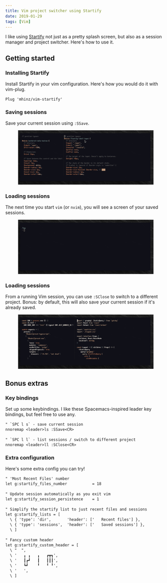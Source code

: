 ```yaml
---
title: Vim project switcher using Startify
date: 2019-01-29
tags: [Vim]
---
```


I like using [Startify] not just as a pretty splash screen, but also as a session manager and project switcher. Here's how to use it.

[Startify]: https://github.com/mhinz/vim-startify

## Getting started

### Installing Startify

<!-- {.-literate-style} -->

Install Startify in your vim configuration. Here's how you would do it with vim-plug.

```vim
Plug 'mhinz/vim-startify'
```

### Saving sessions

<!-- {.-literate-style} -->

Save your current session using `:SSave`.

<figure class='-crop'>
<img src='project-switcher-using-startify/startify-ssave.gif'>
</figure>

### Loading sessions

<!-- {.-literate-style} -->

The next time you start `vim` (or `nvim`), you will see a screen of your saved sessions.

<figure class='-crop'>
<img src='project-switcher-using-startify/startify-start.gif'>
</figure>

### Loading sessions

<!-- {.-literate-style} -->

From a running Vim session, you can use `:SClose` to switch to a different project. Bonus: by default, this will also save your current session if it's already saved.

<figure class='-crop'>
<img src='project-switcher-using-startify/startify-sclose-2.gif'>
</figure>

## Bonus extras

### Key bindings

<!-- {.-literate-style} -->

Set up some keybindings. I like these Spacemacs-inspired leader key bindings, but feel free to use any.

```vim
" `SPC l s` - save current session
nnoremap <leader>ls :SSave<CR>

" `SPC l l` - list sessions / switch to different project
nnoremap <leader>ll :SClose<CR>
```

### Extra configuration

<!-- {.-literate-style} -->

Here's some extra config you can try!

```vim
" 'Most Recent Files' number
let g:startify_files_number           = 18

" Update session automatically as you exit vim
let g:startify_session_persistence    = 1

" Simplify the startify list to just recent files and sessions
let g:startify_lists = [
  \ { 'type': 'dir',       'header': ['   Recent files'] },
  \ { 'type': 'sessions',  'header': ['   Saved sessions'] },
  \ ]

" Fancy custom header
let g:startify_custom_header = [
  \ "  ",
  \ '   ╻ ╻   ╻   ┏┳┓',
  \ '   ┃┏┛   ┃   ┃┃┃',
  \ '   ┗┛    ╹   ╹ ╹',
  \ '   ',
  \ ]
```
